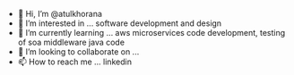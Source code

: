 - 👋 Hi, I’m @atulkhorana
- 👀 I’m interested in ... software development and design
- 🌱 I’m currently learning ... aws microservices code development, testing of soa middleware java code
- 💞️ I’m looking to collaborate on ... 
- 📫 How to reach me ... linkedin

<!---
atulkhorana/atulkhorana is a ✨ special ✨ repository because its `README.md` (this file) appears on your GitHub profile.
You can click the Preview link to take a look at your changes.
--->
